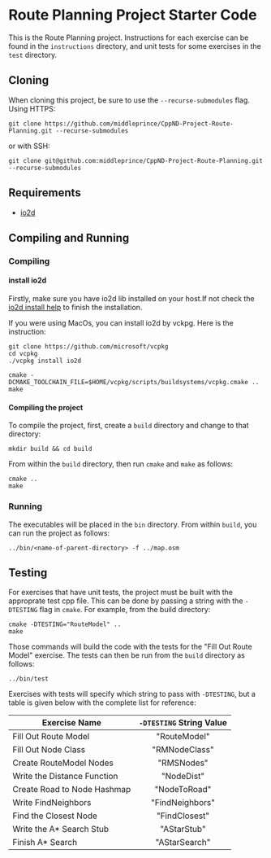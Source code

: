 # Route Planning Project Starter Code

This is the Route Planning project. Instructions for each exercise can be found in the `instructions` directory, and unit tests for some exercises in the `test` directory.

## Cloning

When cloning this project, be sure to use the `--recurse-submodules` flag. Using HTTPS:
```
git clone https://github.com/middleprince/CppND-Project-Route-Planning.git --recurse-submodules
```
or with SSH:
```
git clone git@github.com:middleprince/CppND-Project-Route-Planning.git --recurse-submodules
```
## Requirements
- [io2d](https://github.com/cpp-io2d/P0267_RefImpl)
## Compiling and Running

### Compiling
#### install io2d 
Firstly, make sure you have io2d lib installed on your host.If not check the [io2d install help](https://github.com/cpp-io2d/P0267_RefImpl/blob/master/BUILDING.md) to finish the installation.

If you were using MacOs, you can install io2d by vckpg.
Here is the instruction:
```
git clone https://github.com/microsoft/vcpkg
cd vcpkg
./vcpkg install io2d

cmake -DCMAKE_TOOLCHAIN_FILE=$HOME/vcpkg/scripts/buildsystems/vcpkg.cmake ..
make
```
#### Compiling the project
To compile the project, first, create a `build` directory and change to that directory:
```
mkdir build && cd build
```
From within the `build` directory, then run `cmake` and `make` as follows:
```
cmake ..
make
```
### Running
The executables will be placed in the `bin` directory. From within `build`, you can run the project as follows:
```
../bin/<name-of-parent-directory> -f ../map.osm
```

## Testing

For exercises that have unit tests, the project must be built with the approprate test cpp file. This can be done by passing a string with the `-DTESTING` flag in `cmake`. For example, from the build directory:
```
cmake -DTESTING="RouteModel" ..
make
```
Those commands will build the code with the tests for the "Fill Out Route Model" exercise. The tests can then be run from the `build` directory as follows:
```
../bin/test
```
Exercises with tests will specify which string to pass with `-DTESTING`, but a table is given below with the complete list for reference:

| Exercise Name               | `-DTESTING` String Value |
|-----------------------------|:------------------------:|
| Fill Out Route Model        |       "RouteModel"       |
| Fill Out Node Class         |       "RMNodeClass"      |
| Create RouteModel Nodes     |        "RMSNodes"        |
| Write the Distance Function |        "NodeDist"        |
| Create Road to Node Hashmap |       "NodeToRoad"       |
| Write FindNeighbors         |      "FindNeighbors"     |
| Find the Closest Node       |       "FindClosest"      |
| Write the A\* Search Stub   |        "AStarStub"       |
| Finish A\* Search           |       "AStarSearch"      |

